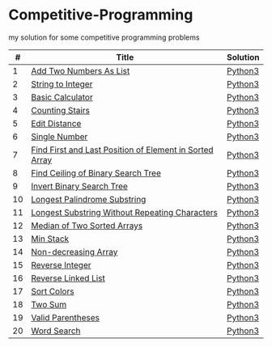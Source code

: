 # Competitive-Programming
my solution for some competitive programming problems



| # | Title | Solution |
|---| ----- | -------- |
|1|[Add Two Numbers As List](https://leetcode.com/problems/add-two-numbers/) | [Python3](./AddTwoNumbersInLinkedList/AddTwoNumbersInLinkedList.py)
|2|[String to Integer](https://leetcode.com/problems/string-to-integer-atoi/) | [Python3](./atoi/atoi.py)
|3|[Basic Calculator](https://leetcode.com/problems/basic-calculator/) | [Python3](./BasicCalculator/basicCalculatorStack.py)
|4|[Counting Stairs](https://leetcode.com/problems/climbing-stairs/) | [Python3](./ClimbStairs/climbStairs.py)
|5|[Edit Distance](https://leetcode.com/problems/edit-distance/) | [Python3](./EditDistance/editDistance.py)
|6|[Single Number](https://leetcode.com/problems/single-number/) | [Python3](./FindNonDuplicateNumber/FindNonDuplicateNumber.py)
|7|[Find First and Last Position of Element in Sorted Array](https://leetcode.com/problems/find-first-and-last-position-of-element-in-sorted-array/) | [Python3](./FirstLastOccurance/FirstLastOccurance.py)
|8|[Find Ceiling of Binary Search Tree]() | [Python3](./FloorCeilingBST/FloorCeilingBST.py)
|9|[Invert Binary Search Tree](https://leetcode.com/problems/invert-binary-tree/) | [Python3](./InvertBinaryTree/InvertBinaryTree.py)
|10|[Longest Palindrome Substring](https://leetcode.com/problems/longest-palindromic-substring/) | [Python3](./LongestPalindromicSubstring/LongestPalindromicSubstring.py)
|11|[Longest Substring Without Repeating Characters](https://leetcode.com/problems/longest-substring-without-repeating-characters/) | [Python3](./LongestSubstring/LongestSubstring.py)
|12|[Median of Two Sorted Arrays](https://leetcode.com/problems/median-of-two-sorted-arrays/) | [Python3](./MedianTwoSortedArrays/MedianTwoSortedArrays.py)
|13|[Min Stack](https://leetcode.com/problems/min-stack) | [Python3](./MinMaxStack/minMaxStack.py)
|14|[Non-decreasing Array](https://leetcode.com/problems/non-decreasing-array/) | [Python3](./NonDecreasingArray/NonDecreasingArray.py)
|15|[Reverse Integer](https://leetcode.com/problems/reverse-integer/) | [Python3](./ReverseInteger/ReverseInteger.py)
|16|[Reverse Linked List](https://leetcode.com/problems/reverse-linked-list/) | [Python3](./ReverseLinkedList/ReverseLinkedList.py)
|17|[Sort Colors](https://leetcode.com/problems/sort-colors/) | [Python3](./SortColors/SortColors.py)
|18|[Two Sum](https://leetcode.com/problems/two-sum/) | [Python3](./TwoSum/TwoSum.py)
|19|[Valid Parentheses](https://leetcode.com/problems/valid-parentheses/) | [Python3](./ValidateBalancedParentheses/ValidateBalancedParentheses.py)
|20|[Word Search](https://leetcode.com/problems/word-search/) | [Python3](./WordSearch/wordSearch.py)

